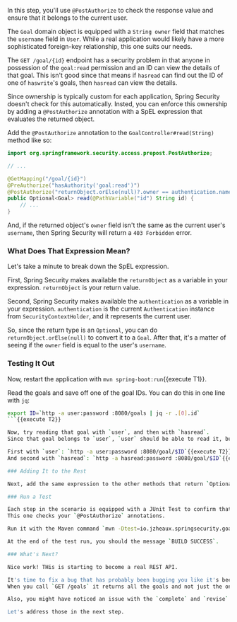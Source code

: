 In this step, you'll use `@PostAuthorize` to check the response value and ensure that it belongs to the current user.

The `Goal` domain object is equipped with a `String owner` field that matches the `username` field in `User`.
While a real application would likely have a more sophisticated foreign-key relationship, this one suits our needs.

The `GET /goal/{id}` endpoint has a security problem in that anyone in possession of the `goal:read` permission and an ID can view the details of that goal.
This isn't good since that means if `hasread` can find out the ID of one of `haswrite`'s goals, then `hasread` can view the details.

Since ownership is typically custom for each application, Spring Security doesn't check for this automatically.
Insted, you can enforce this ownership by adding a `@PostAuthorize` annotation with a SpEL expression that evaluates the returned object.

Add the `@PostAuthorize` annotation to the `GoalController#read(String)` method like so:

```java
import org.springframework.security.access.prepost.PostAuthorize;

// ...

@GetMapping("/goal/{id}")
@PreAuthorize("hasAuthority('goal:read')")
@PostAuthorize("returnObject.orElse(null)?.owner == authentication.name") // add this line
public Optional<Goal> read(@PathVariable("id") String id) {
    // ...
}
```

And, if the returned object's `owner` field isn't the same as the current user's `username`, then Spring Security will return a `403 Forbidden` error.

### What Does That Expression Mean?

Let's take a minute to break down the SpEL expression.

First, Spring Security makes available the `returnObject` as a variable in your expression.
`returnObject` is your return value.

Second, Spring Security makes available the `authentication` as a variable in your expression.
`authentication` is the current `Authentication` instance from `SecurityContextHolder`, and it represents the current user.

So, since the return type is an `Optional`, you can do `returnObject.orElse(null)` to convert it to a `Goal`.
After that, it's a matter of seeing if the `owner` field is equal to the user's `username`.

### Testing It Out

Now, restart the application with `mvn spring-boot:run`{{execute T1}}.

Read the goals and save off one of the goal IDs.
You can do this in one line with `jq`:

```bash
export ID=`http -a user:password :8080/goals | jq -r .[0].id`
```{{execute T2}}

Now, try reading that goal with `user`, and then with `hasread`.
Since that goal belongs to `user`, `user` should be able to read it, but `hasread` should not.

First with `user`: `http -a user:password :8080/goal/$ID`{{execute T2}}
And second with `hasread`: `http -a hasread:password :8080/goal/$ID`{{execute T2}}

### Adding It to the Rest

Next, add the same expression to the other methods that return `Optional<Goal>` which are `revise`, `complete`, and `share`.

### Run a Test

Each step in the scenario is equipped with a JUnit Test to confirm that everything works.
This one checks your `@PostAuthorize` annotations.

Run it with the Maven command `mvn -Dtest=io.jzheaux.springsecurity.goals.Module2_Tests#task_2 test`{{execute T2}}.

At the end of the test run, you should the message `BUILD SUCCESS`.

### What's Next?

Nice work! THis is starting to become a real REST API.

It's time to fix a bug that has probably been bugging you like it's been bugging me.
When you call `GET /goals` it returns all the goals and not just the ones that belong to the user!

Also, you might have noticed an issue with the `complete` and `revise` methods: Since they make changes in the database, it's really important to verify ownership _before_ the goals are changed.

Let's address those in the next step.